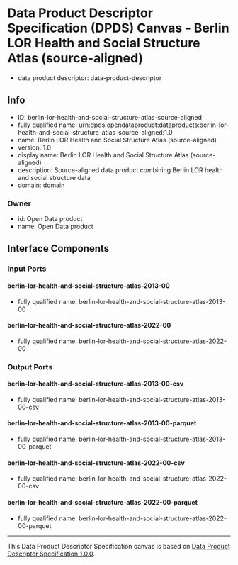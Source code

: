 
# Data Product Descriptor Specification (DPDS) Canvas - Berlin LOR Health and Social Structure Atlas (source-aligned)

* data product descriptor: data-product-descriptor

## Info

* ID: berlin-lor-health-and-social-structure-atlas-source-aligned
* fully qualified name: urn:dpds:opendataproduct:dataproducts:berlin-lor-health-and-social-structure-atlas-source-aligned:1.0
* name: Berlin LOR Health and Social Structure Atlas (source-aligned)
* version: 1.0
* display name: Berlin LOR Health and Social Structure Atlas (source-aligned)
* description: Source-aligned data product combining Berlin LOR health and social structure data
* domain: domain
### Owner

* id: Open Data product
* name: Open Data product

## Interface Components

### Input Ports
#### berlin-lor-health-and-social-structure-atlas-2013-00
* fully qualified name: berlin-lor-health-and-social-structure-atlas-2013-00
#### berlin-lor-health-and-social-structure-atlas-2022-00
* fully qualified name: berlin-lor-health-and-social-structure-atlas-2022-00

### Output Ports
#### berlin-lor-health-and-social-structure-atlas-2013-00-csv
* fully qualified name: berlin-lor-health-and-social-structure-atlas-2013-00-csv
#### berlin-lor-health-and-social-structure-atlas-2013-00-parquet
* fully qualified name: berlin-lor-health-and-social-structure-atlas-2013-00-parquet
#### berlin-lor-health-and-social-structure-atlas-2022-00-csv
* fully qualified name: berlin-lor-health-and-social-structure-atlas-2022-00-csv
#### berlin-lor-health-and-social-structure-atlas-2022-00-parquet
* fully qualified name: berlin-lor-health-and-social-structure-atlas-2022-00-parquet


---
This Data Product Descriptor Specification canvas is based on [Data Product Descriptor Specification 1.0.0](https://dpds.opendatamesh.org/specifications/dpds/1.0.0/).